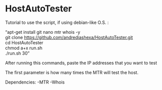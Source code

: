 <h1>HostAutoTester</h1>

Tutorial to use the script, if using debian-like O.S. :

<q>apt-get install git nano mtr whois -y <br>
git clone https://github.com/andrediashexa/HostAutoTester.git <br>
cd HostAutoTester <br>
chmod a+x run.sh <br>
./run.sh 30</q>

After running this commands, paste the IP addresses that you want to test

The first parameter is how many times the MTR will test the host.

Dependencies:
-MTR
-Whois
